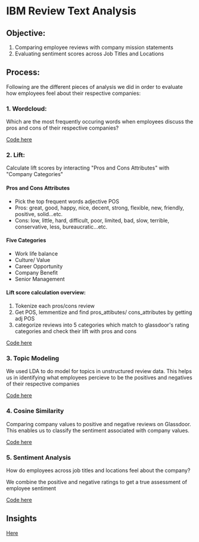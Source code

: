 # IBM Review Text Analysis

## Objective: 
1. Comparing employee reviews with company mission statements
2. Evaluating sentiment scores across Job Titles and Locations

## Process:
Following are the different pieces of analysis we did in order to evaluate how employees feel about their respective companies:

### 1. Wordcloud: 

Which are the most frequently occuring words when employees discuss the pros and cons of their respective companies?

[Code here](https://github.com/tiffblahthegiraffe/IBMreview_textanalysis/blob/master/1_wordcloud.ipynb)

### 2. Lift: 

Calculate lift scores by interacting "Pros and Cons Attributes" with "Company Categories"

#### Pros and Cons Attributes
* Pick the top frequent words adjective POS 
* Pros: great, good, happy, nice, decent, strong, flexible, new, friendly, positive, solid…etc.
* Cons: low, little, hard, difficult, poor, limited, bad, slow, terrible, conservative, less, bureaucratic…etc.

#### Five Categories
* Work life balance 
* Culture/ Value 
* Career Opportunity 
* Company Benefit 
* Senior Management 

#### Lift score calculation overview:
1. Tokenize each pros/cons review
2. Get POS, lemmentize and find pros_attibutes/ cons_attributes by getting adj POS
3. categorize reviews into 5 categories which match to glassdoor's rating categories and check their lift with pros and cons

[Code here](https://github.com/tiffblahthegiraffe/IBMreview_textanalysis/blob/master/2_Lift.ipynb)

### 3. Topic Modeling

We used LDA to do model for topics in unstructured review data. This helps us in identifying what employees percieve to be the positives and negatives of their respective companies

[Code here](https://github.com/tiffblahthegiraffe/IBMreview_textanalysis/blob/master/3_Topic%20Modeling.ipynb)

### 4. Cosine Similarity

Comparing company values to positive and negative reviews on Glassdoor. This enables us to classify the sentiment associated with company values. 

[Code here](https://github.com/tiffblahthegiraffe/IBMreview_textanalysis/blob/master/4_Sentiment%20and%20cosine%20similarity.ipynb)

### 5. Sentiment Analysis

How do employees across job titles and locations feel about the company?

We combine the positive and negative ratings to get a true assessment of employee sentiment

[Code here](https://github.com/tiffblahthegiraffe/IBMreview_textanalysis/blob/master/4_Sentiment%20and%20cosine%20similarity.ipynb)

## Insights

[Here](https://github.com/abhinaya08/text_analytics/blob/master/Project/glassdoor%20ppt%20md.pdf)
